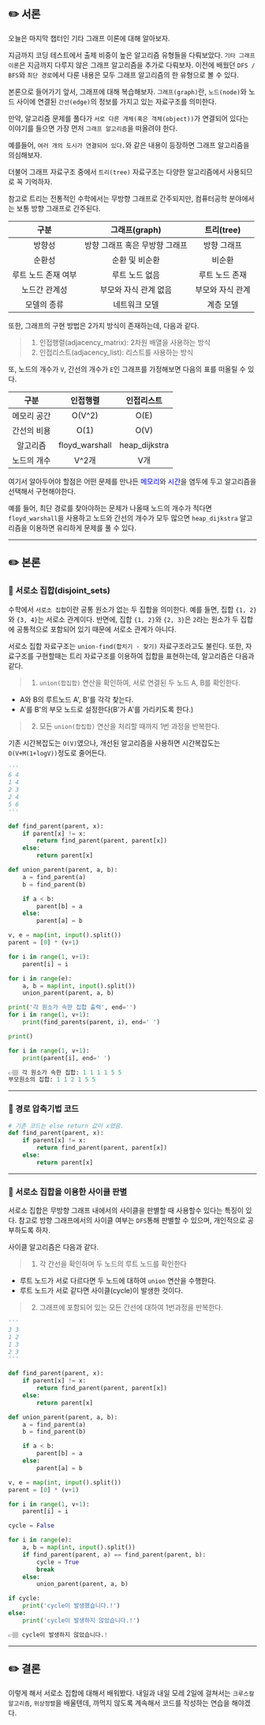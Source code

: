 ## ✏️ 서론
오늘은 마지막 챕터인 기타 그래프 이론에 대해 알아보자.

지금까지 코딩 테스트에서 출제 비중이 높은 알고리즘 유형들을 다뤄보았다. `기타 그래프 이론`은 지금까지 다루지 않은 그래프 알고리즘을 추가로 다뤄보자. 이전에 배웠던 `DFS / BFS`와 `최단 경로`에서 다룬 내용은 모두 그래프 알고리즘의 한 유형으로 볼 수 있다.

본론으로 들어가기 앞서, 그래프에 대해 복습해보자.
`그래프(graph)`란, `노드(node)`와 노드 사이에 연결된 `간선(edge)`의 정보를 가지고 있는 자료구조를 의미한다.

만약, 알고리즘 문제를 풀다가 `서로 다른 개체(혹은 객체(object))`가 연결되어 있다는 이야기를 들으면 가장 먼저 `그래프 알고리즘`을 떠올려야 한다.

예를들어, `여러 개의 도시가 연결되어 있다.`와 같은 내용이 등장하면 그래프 알고리즘을 의심해보자.

더불어 그래프 자료구조 중에서 `트리(tree)` 자료구조는 다양한 알고리즘에서 사용되므로 꼭 기억하자.

참고로 트리는 전통적인 수학에서는 무방향 그래프로 간주되지만, 컴퓨터공학 분야에서는 보통 방향 그래프로 간주된다.

| 구분 | 그래프(graph) | 트리(tree) | 
| :----: | :----: | :----: | 
| 방향성 | 방향 그래프 혹은 무방향 그래프 | 방향 그래프 |
| 순환성 | 순환 및 비순환 | 비순환 |
| 루트 노드 존재 여부 | 루트 노드 없음 | 루트 노드 존재 |
| 노드간 관계성 | 부모와 자식 관계 없음 | 부모와 자식 관계 | 
| 모델의 종류 | 네트워크 모델 | 계층 모델 | 

또한, 그래프의 구현 방법은 2가지 방식이 존재하는데, 다음과 같다.
>1. 인접행렬(adjacency_matrix): 2차원 배열을 사용하는 방식
>2. 인접리스트(adjacency_list): 리스트를 사용하는 방식

또, 노드의 개수가 `V`, 간선의 개수가 `E`인 그래프를 가정해보면 다음의 표를 떠올릴 수 있다.

| 구분 | 인접행렬 | 인접리스트 | 
| :----: | :----: | :----: | 
| 메모리 공간 | O(V^2) | O(E) |
| 간선의 비용 | O(1) | O(V) |
| 알고리즘 | floyd_warshall | heap_dijkstra |
| 노드의 개수 | V^2개 | V개 | 

여기서 알아두어야 할점은 어떤 문제를 만나든 <span style='color:blue'>메모리</span>와 <span style='color:blue'>시간</span>을 염두에 두고 알고리즘을 선택해서 구현해야한다.

예를 들어, 최단 경로를 찾아야하는 문제가 나올때 노드의 개수가 적다면 `floyd_warshall`을 사용하고 노드와 간선의 개수가 모두 많으면 `heap_dijkstra` 알고리즘을 이용하면 유리하게 문제를 풀 수 있다.

---

## ✏️ 본론

### 📍 서로소 집합(disjoint_sets)
수학에서 `서로소 집합`이란 공통 원소가 없는 두 집합을 의미한다.
예를 들면, 집합 `{1, 2}`와 `{3, 4}`는 서로소 관계이다. 
반면에, 집합 `{1, 2}`와 `{2, 3}`은 `2`라는 원소가 두 집합에 공통적으로 포함되어 있기 때문에 서로소 관계가 아니다.

서로소 집합 자료구조는 `union-find(합치기 - 찾기)` 자료구조라고도 불린다. 
또한, 자료구조를 구현할때는 트리 자료구조를 이용하여 집합을 표현하는데, 알고리즘은 다음과 같다.

>1. `union(합집합)` 연산을 확인하여, 서로 연결된 두 노드 A, B를 확인한다.
   * A와 B의 루트노드 A', B'를 각각 찾는다.
   * A'를 B'의 부모 노드로 설정한다(B'가 A'를 가리키도록 한다.)
>2. 모든 `union(합집합)` 연산을 처리할 때까지 1번 과정을 반복한다.

기존 시간복잡도는 `O(V)`였으나, 개선된 알고리즘을 사용하면 시간복잡도는 `O(V+M(1+logV))`정도로 줄어든다.

```python
'''
6 4
1 4
2 3
2 4
5 6
'''

def find_parent(parent, x):
    if parent[x] != x:
        return find_parent(parent, parent[x])
    else:
        return parent[x]

def union_parent(parent, a, b):
    a = find_parent(a)
    b = find_parent(b)

    if a < b:
        parent[b] = a
    else:
        parent[a] = b

v, e = map(int, input().split())
parent = [0] * (v+1)

for i in range(1, v+1):
    parent[i] = i

for i in range(e):
    a, b = map(int, input().split())
    union_parent(parent, a, b)

print('각 원소가 속한 집합 출력', end='')
for i in range(1, v+1):
    print(find_parents(parent, i), end=' ')

print()

for i in range(1, v+1):
    print(parent[i], end=' ')

👉🏽 각 원소가 속한 집합: 1 1 1 1 5 5 
부모원소의 집합: 1 1 2 1 5 5 
```
---

### 📍 경로 압축기법 코드
```python
# 기존 코드는 else return 값이 x였음.
def find_parent(parent, x):
    if parent[x] != x:
        return find_parent(parent, parent[x])
    else:
        return parent[x]
```

---

### 📍 서로소 집합을 이용한 사이클 판별
서로소 집합은 무방향 그래프 내에서의 사이클을 판별할 때 사용할수 있다는 특징이 있다.
참고로 방향 그래프에서의 사이클 여부는 `DFS`통해 판별할 수 있으며, 개인적으로 공부하도록 하자.

사이클 알고리즘은 다음과 같다.
>1. 각 간선을 확인하며 두 노드의 루트 노드를 확인한다
  * 루트 노드가 서로 다르다면 두 노드에 대하여 `union` 연산을 수행한다.
  * 루트 노드가 서로 같다면 사이클(cycle)이 발생한 것이다.
>2. 그래프에 포함되어 있는 모든 간선에 대하여 1번과정을 반복한다.

```python
'''
3 3
1 2
1 3
2 3
'''

def find_parent(parent, x):
    if parent[x] != x:
        return find_parent(parent, parent[x])
    else:
        return parent[x]

def union_parent(parent, a, b):
    a = find_parent(a)
    b = find_parent(b)

    if a < b:
        parent[b] = a
    else:
        parent[a] = b

v, e = map(int, input().split())
parent = [0] * (v+1)

for i in range(1, v+1):
    parent[i] = i

cycle = False

for i in range(e):
    a, b = map(int, input().split())
    if find_parent(parent, a) == find_parent(parent, b):
        cycle = True
        break
    else:
        union_parent(parent, a, b)

if cycle:
    print('cycle이 발생했습니다.!')
else:
    print('cycle이 발생하지 않았습니다.!')

👉🏽 cycle이 발생하지 않았습니다.!
```

---

## ✏️ 결론
이렇게 해서 서로소 집합에 대해서 배워봤다.
내일과 내일 모레 2일에 걸쳐서는 `크루스칼 알고리즘`, `위상정렬`을 배울텐데, 까먹지 않도록 계속해서 코드를 작성하는 연습을 해야겠다.


